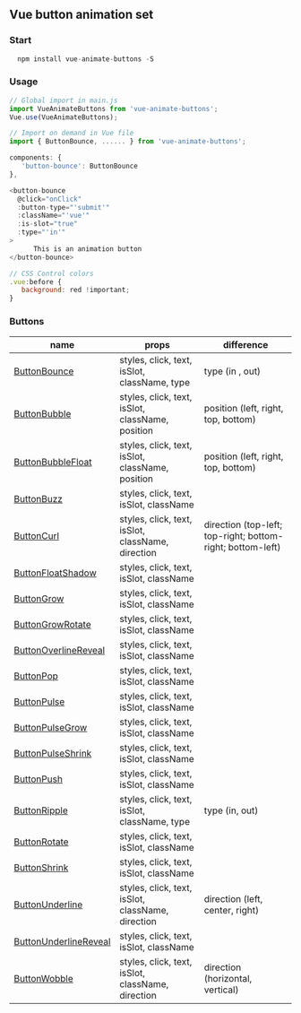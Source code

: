 ## Vue button animation set
### Start
```javascript
  npm install vue-animate-buttons -S
```
### Usage
```javascript
// Global import in main.js
import VueAnimateButtons from 'vue-animate-buttons';
Vue.use(VueAnimateButtons);

// Import on demand in Vue file
import { ButtonBounce, ...... } from 'vue-animate-buttons';

components: {
   'button-bounce': ButtonBounce
},

<button-bounce
  @click="onClick"
  :button-type="'submit'"
  :className="'vue'"
  :is-slot="true"
  :type="'in'"
>
      This is an animation button
</button-bounce>

// CSS Control colors
.vue:before {
   background: red !important;
}
```
### Buttons
| name                           | props             | difference                                                                                     |
| ------------------------------ | ---------------- | -------------- |
| [ButtonBounce](https://github.com/qqwq3/vue-animate-buttons/blob/master/src/button-bounce.vue)                           | styles, click, text, isSlot, className, type           | type (in , out)    
| [ButtonBubble](https://github.com/qqwq3/vue-animate-buttons/blob/master/src/button-bubble.vue)                           | styles, click, text, isSlot, className, position           | position (left, right, top, bottom)   
| [ButtonBubbleFloat](https://github.com/qqwq3/vue-animate-buttons/blob/master/src/button-bubble-float.vue)                           | styles, click, text, isSlot, className, position           | position (left, right, top, bottom)   
| [ButtonBuzz](https://github.com/qqwq3/vue-animate-buttons/blob/master/src/button-buzz.vue)                           | styles, click, text, isSlot, className           | 
| [ButtonCurl](https://github.com/qqwq3/vue-animate-buttons/blob/master/src/button-curl.vue)                           | styles, click, text, isSlot, className, direction           | direction (top-left; top-right; bottom-right; bottom-left)
| [ButtonFloatShadow](https://github.com/qqwq3/vue-animate-buttons/blob/master/src/button-float-shadow.vue)                           | styles, click, text, isSlot, className           | 
| [ButtonGrow](https://github.com/qqwq3/vue-animate-buttons/blob/master/src/button-grow.vue)                           | styles, click, text, isSlot, className           | 
| [ButtonGrowRotate](https://github.com/qqwq3/vue-animate-buttons/blob/master/src/button-grow-rotate.vue)                           | styles, click, text, isSlot, className           | 
| [ButtonOverlineReveal](https://github.com/qqwq3/vue-animate-buttons/blob/master/src/button-overline-reveal.vue)                           | styles, click, text, isSlot, className           | 
| [ButtonPop](https://github.com/qqwq3/vue-animate-buttons/blob/master/src/button-pop.vue)                           | styles, click, text, isSlot, className           | 
| [ButtonPulse](https://github.com/qqwq3/vue-animate-buttons/blob/master/src/button-pulse.vue)                           | styles, click, text, isSlot, className           | 
| [ButtonPulseGrow](https://github.com/qqwq3/vue-animate-buttons/blob/master/src/button-pulse-grow.vue)                           | styles, click, text, isSlot, className           | 
| [ButtonPulseShrink](https://github.com/qqwq3/vue-animate-buttons/blob/master/src/button-pulse-shrink.vue)                           | styles, click, text, isSlot, className           |
| [ButtonPush](https://github.com/qqwq3/vue-animate-buttons/blob/master/src/button-push.vue)                           | styles, click, text, isSlot, className           |
| [ButtonRipple](https://github.com/qqwq3/vue-animate-buttons/blob/master/src/button-ripple.vue)                           | styles, click, text, isSlot, className, type           | type (in, out)
| [ButtonRotate](https://github.com/qqwq3/vue-animate-buttons/blob/master/src/button-rotate.vue)                           | styles, click, text, isSlot, className           | 
| [ButtonShrink](https://github.com/qqwq3/vue-animate-buttons/blob/master/src/button-shrink.vue)                           | styles, click, text, isSlot, className           | 
| [ButtonUnderline](https://github.com/qqwq3/vue-animate-buttons/blob/master/src/button-underline.vue)                           | styles, click, text, isSlot, className, direction           | direction (left, center, right)
| [ButtonUnderlineReveal](https://github.com/qqwq3/vue-animate-buttons/blob/master/src/button-underline-reveal.vue)                           | styles, click, text, isSlot, className           | 
| [ButtonWobble](https://github.com/qqwq3/vue-animate-buttons/blob/master/src/button-wobble.vue)                           | styles, click, text, isSlot, className, direction           | direction (horizontal, vertical)
